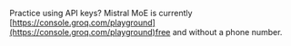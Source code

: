 <!--
date: 2024-03-01T21:14:48
-->

Practice using API keys? Mistral MoE is currently [https://console.groq.com/playground](https://console.groq.com/playground)free and without a phone number.